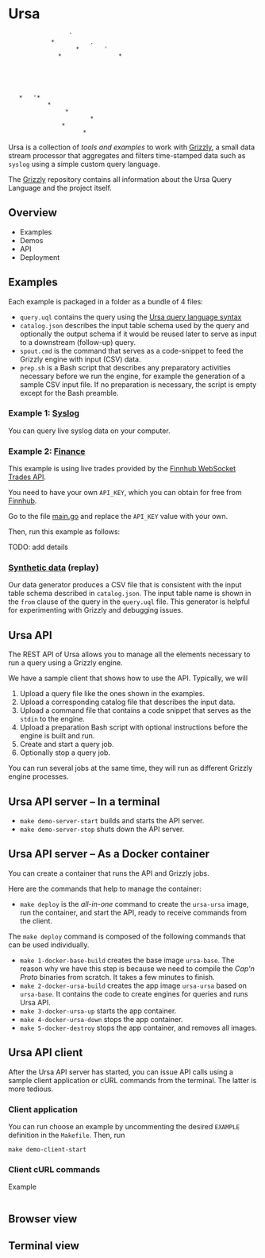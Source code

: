 # Ursa

```ascii
                 '
            *          .
                   *       '
              *                *





   *   '*
           *
                *
                       *
               *
                     *
```

Ursa is a collection of _tools and examples_ to work with [Grizzly](http://github.com/xralf/grizzly), a small data stream processor that aggregates and filters time-stamped data such as `syslog` using a simple custom query language.

The [Grizzly](http://github.com/xralf/grizzly) repository contains all information about the Ursa Query Language and the project itself.

## Overview

- Examples
- Demos
- API
- Deployment

## Examples

Each example is packaged in a folder as a bundle of 4 files:

- `query.uql` contains the query using the [Ursa query language syntax](http://github.com/xralf/grizzly/Query.g4)
- `catalog.json` describes the input table schema used by the query and optionally the output schema if it would be reused later to serve as input to a downstream (follow-up) query.
- `spout.cmd` is the command that serves as a code-snippet to feed the Grizzly engine with input (CSV) data.
- `prep.sh` is a Bash script that describes any preparatory activities necessary before we run the engine, for example the generation of a sample CSV input file. If no preparation is necessary, the script is empty except for the Bash preamble.

### Example 1: [Syslog](examples/syslog/)

You can query live syslog data on your computer.

### Example 2: [Finance](examples/finance/)

This example is using live trades provided by the [Finnhub WebSocket Trades API](https://finnhub.io/docs/api/websocket-trades).

You need to have your own `API_KEY`, which you can obtain for free from [Finnhub](https://finnhub.io/).

Go to the file [main.go](cmd/finnhub-trades/main.go) and replace the `API_KEY` value with your own.

Then, run this example as follows:

TODO: add details

### [Synthetic data](examples/synthetic-slice-time-live/) (replay)

Our data generator produces a CSV file that is consistent with the input table schema described in `catalog.json`. The input table name is shown in the `from` clause of the query in the `query.uql` file. This generator is helpful for experimenting with Grizzly and debugging issues.

## Ursa API

The REST API of Ursa allows you to manage all the elements necessary to run a query using a Grizzly engine.

We have a sample client that shows how to use the API. Typically, we will

1. Upload a query file like the ones shown in the examples.
2. Upload a corresponding catalog file that describes the input data.
3. Upload a command file that contains a code snippet that serves as the `stdin` to the engine.
4. Upload a preparation Bash script with optional instructions before the engine is built and run.
5. Create and start a query job.
6. Optionally stop a query job.

You can run several jobs at the same time, they will run as different Grizzly engine processes.

## Ursa API server &ndash; In a terminal

- `make demo-server-start` builds and starts the API server.
- `make demo-server-stop` shuts down the API server.

## Ursa API server &ndash; As a Docker container

You can create a container that runs the API and Grizzly jobs.

Here are the commands that help to manage the container:

- `make deploy` is the _all-in-one_ command to create the `ursa-ursa` image, run the container, and start the API, ready to receive commands from the client.

The `make deploy` command is composed of the following commands that can be used individually.

- `make 1-docker-base-build` creates the base image `ursa-base`. The reason why we have this step is because we need to compile the _Cap'n Proto_ binaries from scratch. It takes a few minutes to finish.
- `make 2-docker-ursa-build` creates the app image `ursa-ursa` based on `ursa-base`. It contains the code to create engines for queries and runs Ursa API.
- `make 3-docker-ursa-up` starts the app container.
- `make 4-docker-ursa-down` stops the app container.
- `make 5-docker-destroy` stops the app container, and removes all images.

## Ursa API client

After the Ursa API server has started, you can issue API calls using a sample client application or cURL commands from the terminal. The latter is more tedious.

### Client application

You can run choose an example by uncommenting the desired `EXAMPLE` definition in the `Makefile`. Then, run

`make demo-client-start`

### Client cURL commands

Example

```sh

```

## Browser view

## Terminal view
